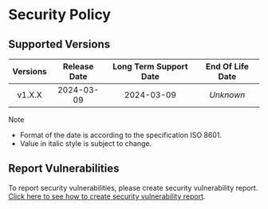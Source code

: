 # Security Policy

## Supported Versions

| **Versions** | **Release Date** | **Long Term Support Date** | **End Of Life Date** |
|:-:|:-:|:-:|:-:|
| v1.X.X | 2024-03-09 | 2024-03-09 | *Unknown* |

> [!NOTE]
> - Format of the date is according to the specification ISO 8601.
> - Value in italic style is subject to change.

## Report Vulnerabilities

To report security vulnerabilities, please create security vulnerability report. [Click here to see how to create security vulnerability report](https://github.com/hugoalh/hugoalh/blob/main/guides/universal-contributing.md#create-security-vulnerability-report).
